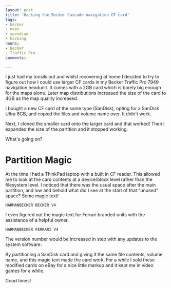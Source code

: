 ```yaml
---
layout: post
title: 'Hacking the Becker Cascade navigation CF card'
tags:
- becker
- maps
- speedcam
- hacking
nouns:
- Becker
- Traffic Pro
comments: 

---
```


I just had my tonsils out and whilst recovering at home I decided to try to figure out how I could use larger CF cards in my Becker Traffic Pro 7949 navigation headunit. It comes with a 2GB card which is barely big enough for the maps alone. Later map distributions increased the size of the card to 4GB as the map quality increased.

I bought a new CF card of the same type (SanDisk), opting for a SanDisk Ultra 8GB, and copied the files and volume name over. It didn't work.

Next, I cloned the smaller card onto the larger card and that worked! Then I expanded the size of the partition and it stopped working. 

What's going on?

# Partition Magic

At the time I had a ThinkPad laptop with a built in CF reader. This allowed me to look at the card contents at a device/block level rather than the filesystem level. I noticed that there was the usual space after the main partition, and low and behold what did I see at the start of that "unused" space? Some magic text!

    HARMANBECKER BECKER V4

I even figured out the magic text for Ferrari branded units with the assistance of a helpful owner. 

    HARMANBECKER FERRARI V4

The version number would be increased in step with any updates to the system software.

By partitioning a SanDisk card and giving it the same file contents, volume name, and this magic text made the card work. For a while I sold these modified cards on eBay for a nice little markup and it kept me in video games for a while. 

Good times!